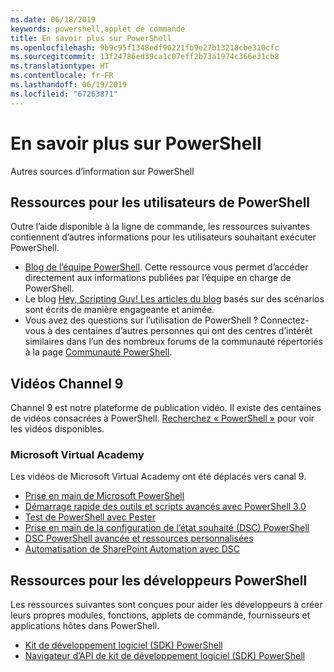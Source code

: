 ```yaml
---
ms.date: 06/18/2019
keywords: powershell,applet de commande
title: En savoir plus sur PowerShell
ms.openlocfilehash: 9b9c95f1348edf90221fb9e27b13218cbe310cfc
ms.sourcegitcommit: 13f24786ed39ca1c07eff2b73a1974c366e31cb8
ms.translationtype: HT
ms.contentlocale: fr-FR
ms.lasthandoff: 06/19/2019
ms.locfileid: "67263871"
---
```

# <a name="more-powershell-learning"></a>En savoir plus sur PowerShell

Autres sources d’information sur PowerShell

## <a name="resources-for-powershell-users"></a>Ressources pour les utilisateurs de PowerShell

Outre l’aide disponible à la ligne de commande, les ressources suivantes contiennent d’autres informations pour les utilisateurs souhaitant exécuter PowerShell.

- [Blog de l’équipe PowerShell](https://devblogs.microsoft.com/powershell/). Cette ressource vous permet d’accéder directement aux informations publiées par l’équipe en charge de PowerShell.
- Le blog [Hey, Scripting Guy! Les articles du blog](https://devblogs.microsoft.com/scripting/) basés sur des scénarios sont écrits de manière engageante et animée.
- Vous avez des questions sur l’utilisation de PowerShell ? Connectez-vous à des centaines d’autres personnes qui ont des centres d’intérêt similaires dans l’un des nombreux forums de la communauté répertoriés à la page [Communauté PowerShell](/powershell/#pivot=main&panel=community).

## <a name="channel-9-videos"></a>Vidéos Channel 9

Channel 9 est notre plateforme de publication vidéo. Il existe des centaines de vidéos consacrées à PowerShell. [Recherchez « PowerShell »](https://channel9.msdn.com/Search?term=PowerShell&sortBy=top-rated) pour voir les vidéos disponibles.

### <a name="microsoft-virtual-academy"></a>Microsoft Virtual Academy

Les vidéos de Microsoft Virtual Academy ont été déplacés vers canal 9.

- [Prise en main de Microsoft PowerShell](https://channel9.msdn.com/Series/Getting-Started-with-Microsoft-PowerShell)
- [Démarrage rapide des outils et scripts avancés avec PowerShell 3.0](https://channel9.msdn.com/Series/Advanced-Tools-and-Scripting-with-PowerShell-3.0-Jump-Start)
- [Test de PowerShell avec Pester](https://channel9.msdn.com/Series/Testing-PowerShell-with-Pester)
- [Prise en main de la configuration de l’état souhaité (DSC) PowerShell](https://channel9.msdn.com/Series/Getting-Started-with-PowerShell-DSC)
- [DSC PowerShell avancée et ressources personnalisées](https://channel9.msdn.com/Series/Advanced-PowerShell-DSC-and-Custom-Resources)
- [Automatisation de SharePoint Automation avec DSC](https://channel9.msdn.com/Series/SharePoint-Automation-with-DSC)

## <a name="resources-for-powershell-developers"></a>Ressources pour les développeurs PowerShell

Les ressources suivantes sont conçues pour aider les développeurs à créer leurs propres modules, fonctions, applets de commande, fournisseurs et applications hôtes dans PowerShell.

- [Kit de développement logiciel (SDK) PowerShell](/powershell/developer/windows-powershell)
- [Navigateur d’API de kit de développement logiciel (SDK) PowerShell](/dotnet/api/system.management.automation)
